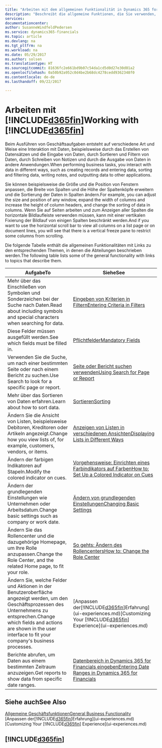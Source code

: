 ```yaml
---
title: "Arbeiten mit dem allgemeinen Funktionalität in Dynamics 365 for Financials | Microsoft Docs"
description: "Beschreibt die allgemeine Funktionen, die Sie verwenden, um die Daten in den Financials für Aktivitäten, wie Eingabe von Werten, Sortieren von Daten und Ändern von Ansichten auszuführen."
services: 
documentationcenter: 
author: SusanneWindfeldPedersen
ms.service: dynamics365-financials
ms.topic: article
ms.devlang: na
ms.tgt_pltfrm: na
ms.workload: na
ms.date: 05/29/2017
ms.author: solsen
ms.translationtype: HT
ms.sourcegitcommit: 81636fc2e661bd9b07c54da1cd5d0d27e30d01a2
ms.openlocfilehash: 0a50b92a952c0d4be2b68dc4278cedd9362348f0
ms.contentlocale: de-de
ms.lasthandoff: 09/22/2017

---
```

# <a name="working-with-included365finincludesd365finlongmdmd"></a><span data-ttu-id="3316e-103">Arbeiten mit [!INCLUDE[d365fin](includes/d365fin_long_md.md)]</span><span class="sxs-lookup"><span data-stu-id="3316e-103">Working with [!INCLUDE[d365fin](includes/d365fin_long_md.md)]</span></span>
<span data-ttu-id="3316e-104">Beim Ausführen von Geschäftsaufgaben entsteht auf verschiedene Art und Weise eine Interaktion mit Daten, beispielsweise durch das Erstellen von Datensätzen und die Eingabe von Daten, durch Sortieren und Filtern von Daten, durch Schreiben von Notizen und durch die Ausgabe von Daten in andere Anwendungen.</span><span class="sxs-lookup"><span data-stu-id="3316e-104">When performing business tasks, you interact with data in different ways, such as creating records and entering data, sorting and filtering data, writing notes, and outputting data to other applications.</span></span>

<span data-ttu-id="3316e-105">Sie können beispielsweise die Größe und die Position von Fenstern anpassen, die Breite von Spalten und die Höhe der Spaltenköpfe erweitern und die Sortierung der Daten in Spalten ändern.</span><span class="sxs-lookup"><span data-stu-id="3316e-105">For example, you can adjust the size and position of any window, expand the width of columns and increase the height of column headers, and change the sorting of data in columns.</span></span> <span data-ttu-id="3316e-106">Wenn Sie auf Seiten arbeiten und zum Anzeigen aller Spalten die horizontale Bildlaufleiste verwenden müssen, kann mit einer vertikalen Fixierung der Bildlauf von einigen Spalten beschränkt werden.</span><span class="sxs-lookup"><span data-stu-id="3316e-106">And if you want to use the horizontal scroll bar to view all columns on a list page or on document lines, you will see that there is a vertical freeze pane to restrict some columns from scrolling.</span></span>

<span data-ttu-id="3316e-107">Die folgende Tabelle enthält die allgemeinen Funktionalitäten mit Links zu den entsprechenden Themen, in denen die Abteilungen beschrieben werden.</span><span class="sxs-lookup"><span data-stu-id="3316e-107">The following table lists some of the general functionality with links to topics that describe them.</span></span>

| <span data-ttu-id="3316e-108">Aufgabe</span><span class="sxs-lookup"><span data-stu-id="3316e-108">To</span></span> | <span data-ttu-id="3316e-109">Siehe</span><span class="sxs-lookup"><span data-stu-id="3316e-109">See</span></span> |
| --- | --- |
| <span data-ttu-id="3316e-110">Mehr über das Einschließen von Symbolen und Sonderzeichen bei der Suche nach Daten.</span><span class="sxs-lookup"><span data-stu-id="3316e-110">Read about including symbols and special characters when searching for data.</span></span> |[<span data-ttu-id="3316e-111">Eingeben von Kriterien in Filtern</span><span class="sxs-lookup"><span data-stu-id="3316e-111">Entering Criteria in Filters</span></span>](ui-enter-criteria-filters.md) |
| <span data-ttu-id="3316e-112">Diese Felder müssen ausgefüllt werden.</span><span class="sxs-lookup"><span data-stu-id="3316e-112">See which fields must be filled in.</span></span> |[<span data-ttu-id="3316e-113">Pflichtfelder</span><span class="sxs-lookup"><span data-stu-id="3316e-113">Mandatory Fields</span></span>](ui-mandatory-fields.md) |
| <span data-ttu-id="3316e-114">Verwenden Sie die Suche, um nach einer bestimmten Seite oder nach einem Bericht zu suchen.</span><span class="sxs-lookup"><span data-stu-id="3316e-114">Use Search to look for a specific page or report.</span></span> |[<span data-ttu-id="3316e-115">Seite oder Bericht suchen verwenden</span><span class="sxs-lookup"><span data-stu-id="3316e-115">Using Search for Page or Report</span></span>](ui-search.md) |
| <span data-ttu-id="3316e-116">Mehr über das Sortieren von Daten erfahren.</span><span class="sxs-lookup"><span data-stu-id="3316e-116">Learn about how to sort data.</span></span> |[<span data-ttu-id="3316e-117">Sortieren</span><span class="sxs-lookup"><span data-stu-id="3316e-117">Sorting</span></span>](ui-sorting.md) |
| <span data-ttu-id="3316e-118">Ändern Sie die Ansicht von Listen, beispielsweise Debitoren, Kreditoren oder Artikeln angezeigt.</span><span class="sxs-lookup"><span data-stu-id="3316e-118">Change how you view lists of, for example, customers, vendors, or items.</span></span> |[<span data-ttu-id="3316e-119">Anzeigen von Listen in verschiedenen Ansichten</span><span class="sxs-lookup"><span data-stu-id="3316e-119">Displaying Lists in Different Ways</span></span>](across-display-lists-different-views.md) |
| <span data-ttu-id="3316e-120">Ändern der farbigen Indikatoren auf Stapeln.</span><span class="sxs-lookup"><span data-stu-id="3316e-120">Modify the colored indicator on cues.</span></span> |[<span data-ttu-id="3316e-121">Vorgehensweise: Einrichten eines Farbindikators auf Farben</span><span class="sxs-lookup"><span data-stu-id="3316e-121">How to: Set Up a Colored Indicator on Cues</span></span>](ui-how-setup-colored-indicator-cues.md) |
| <span data-ttu-id="3316e-122">Ändern der grundlegenden Einstellungen wie Unternehmen oder Arbeitsdatum.</span><span class="sxs-lookup"><span data-stu-id="3316e-122">Change basic settings such as company or work date.</span></span> |[<span data-ttu-id="3316e-123">Ändern von grundlegenden Einstellungen</span><span class="sxs-lookup"><span data-stu-id="3316e-123">Changing Basic Settings</span></span>](ui-change-basic-settings.md) |
| <span data-ttu-id="3316e-124">Ändern Sie das Rollencenter und die dazugehörige Homepage, um Ihre Rolle anzupassen.</span><span class="sxs-lookup"><span data-stu-id="3316e-124">Change the Role Center, and the related Home page, to fit your role.</span></span> |[<span data-ttu-id="3316e-125">So gehts: Ändern des Rollencenters</span><span class="sxs-lookup"><span data-stu-id="3316e-125">How to: Change the Role Center</span></span>](change-role.md) |
| <span data-ttu-id="3316e-126">Ändern Sie, welche Felder und Aktionen in der Benutzeroberfläche angezeigt werden, um den Geschäftsprozessen des Unternehmens zu entsprechen.</span><span class="sxs-lookup"><span data-stu-id="3316e-126">Change which fields and actions are shown in the user interface to fit your company's business processes.</span></span> |<span data-ttu-id="3316e-127">[Anpassen der[!INCLUDE[d365fin](includes/d365fin_md.md)]Erfahrung](ui-experiences.md)</span><span class="sxs-lookup"><span data-stu-id="3316e-127">[Customizing Your [!INCLUDE[d365fin](includes/d365fin_md.md)] Experience](ui-experiences.md)</span></span> |
| <span data-ttu-id="3316e-128">Berichte abrufen, um Daten aus einem bestimmten Zeitraum anzuzeigen.</span><span class="sxs-lookup"><span data-stu-id="3316e-128">Get reports to show data from specific date ranges.</span></span> |[<span data-ttu-id="3316e-129">Datenbereich in Dynamics 365 for Financials eingeben</span><span class="sxs-lookup"><span data-stu-id="3316e-129">Entering Date Ranges in Dynamics 365 for Financials</span></span>](ui-enter-date-ranges.md) |

## <a name="see-also"></a><span data-ttu-id="3316e-130">Siehe auch</span><span class="sxs-lookup"><span data-stu-id="3316e-130">See Also</span></span>
[<span data-ttu-id="3316e-131">Allgemeine Geschäftsfunktionen</span><span class="sxs-lookup"><span data-stu-id="3316e-131">General Business Functionality</span></span>](ui-across-business-areas.md)  
<span data-ttu-id="3316e-132">[Anpassen der[!INCLUDE[d365fin](includes/d365fin_md.md)]Erfahrung](ui-experiences.md)</span><span class="sxs-lookup"><span data-stu-id="3316e-132">[Customizing Your [!INCLUDE[d365fin](includes/d365fin_md.md)] Experience](ui-experiences.md)</span></span>  

## [!INCLUDE[d365fin](includes/free_trial_md.md)]

